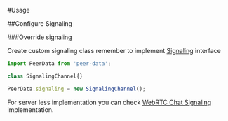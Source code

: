 #Usage

##Configure Signaling

###Override signaling

Create custom signaling class remember to implement [Signaling](../src/app/signaling/signaling.ts) interface

```javascript
import PeerData from 'peer-data';

class SignalingChannel{}

PeerData.signaling = new SignalingChannel();
```

For server less implementation you can check [WebRTC Chat Signaling](https://github.com/Vardius/webrtc-chat/blob/master/src/app/signaling.js) implementation.